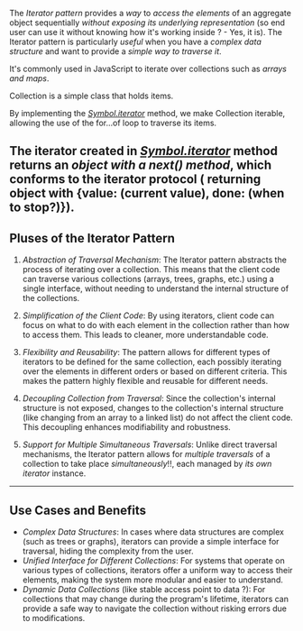 The _Iterator pattern_ provides a _way_ to _access the elements_ of an aggregate object sequentially _without exposing its underlying representation_ (so end user can use it without knowing how it's working inside ? - Yes, it is).
The Iterator pattern is particularly _useful_ when you have a _complex data structure_ and want to provide a _simple way to traverse it_.

It's commonly used in JavaScript to iterate over collections such as _arrays and maps_.

Collection is a simple class that holds items.

By implementing the _[Symbol.iterator]()_ method, we make Collection iterable, allowing the use of the for...of loop to traverse its items.

## The iterator created in _[Symbol.iterator]()_ method returns an _object with a next() method_, which conforms to the iterator protocol ( returning object with {value: (current value), done: (when to stop?)}).

## Pluses of the Iterator Pattern

1. _Abstraction of Traversal Mechanism_: The Iterator pattern abstracts the process of iterating over a collection. This means that the client code can traverse various collections (arrays, trees, graphs, etc.) using a single interface, without needing to understand the internal structure of the collections.

2. _Simplification of the Client Code_: By using iterators, client code can focus on what to do with each element in the collection rather than how to access them. This leads to cleaner, more understandable code.

3. _Flexibility and Reusability_: The pattern allows for different types of iterators to be defined for the same collection, each possibly iterating over the elements in different orders or based on different criteria. This makes the pattern highly flexible and reusable for different needs.

4. _Decoupling Collection from Traversal_: Since the collection's internal structure is not exposed, changes to the collection's internal structure (like changing from an array to a linked list) do not affect the client code. This decoupling enhances modifiability and robustness.

5. _Support for Multiple Simultaneous Traversals_: Unlike direct traversal mechanisms, the Iterator pattern allows for _multiple traversals_ of a collection to take place _simultaneously_!!, each managed by _its own iterator_ instance.

---

## Use Cases and Benefits

- _Complex Data Structures_: In cases where data structures are complex (such as trees or graphs), iterators can provide a simple interface for traversal, hiding the complexity from the user.
- _Unified Interface for Different Collections_: For systems that operate on various types of collections, iterators offer a uniform way to access their elements, making the system more modular and easier to understand.
- _Dynamic Data Collections_ (like stable access point to data ?): For collections that may change during the program's lifetime, iterators can provide a safe way to navigate the collection without risking errors due to modifications.
